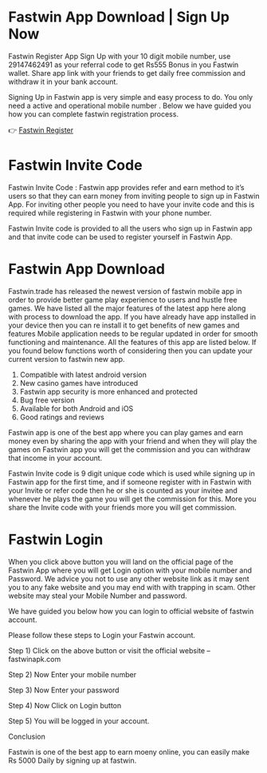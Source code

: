 # Fastwin App Download | Sign Up Now
Fastwin Register App Sign Up with your 10 digit mobile number, use 29147462491 as your referral code to get Rs555 Bonus in you Fastwin wallet. Share app link with your friends to get daily free commission and withdraw it in your bank account.

Signing Up in Fastwin app is very simple and easy process to do. You only need a active and operational mobile number . Below we have guided you how you can complete fastwin registration process.

👉 [Fastwin Register](https://www.fastwinapk.com)

# Fastwin Invite Code

Fastwin Invite Code : Fastwin app provides refer and earn method to it’s users so that they can earn money from inviting people to sign up in Fastwin App. For inviting other people you need to have your invite code and this is required while registering in Fastwin with your phone number.

Fastwin Invite code is provided to all the users who sign up in Fastwin app and that invite code can be used to register yourself in Fastwin App.

# Fastwin App Download

Fastwin.trade has released the newest version of fastwin mobile app in order to provide better game play experience to users and hustle free games. We have listed all the major features of the latest app here along with process to download the app. If you have already have app installed in your device then you can re install it to get benefits of new games and features Mobile application needs to be regular updated in order for smooth functioning and maintenance. All the features of this app are listed below. If you found below functions worth of considering then you can update your current version to fastwin new app.

1) Compatible with latest android version
2) New casino games have introduced
3) Fastwin app security is more enhanced and protected
4) Bug free version
5) Available for both Android and iOS
6) Good ratings and reviews

Fastwin app is one of the best app where you can play games and earn money even by sharing the app with your friend and when they will play the games on Fastwin app you will get the commission and you can withdraw that income in your account.

Fastwin Invite code is 9 digit unique code which is used while signing up in Fastwin app for the first time, and if someone register with in Fastwin with your Invite or refer code then he or she is counted as your invitee and whenever he plays the game you will get the commission for this. More you share the Invite code with your friends more you will get commission.

# Fastwin Login

When you click above button you will land on the official page of the Fastwin App where you will get Login option with your mobile number and Password. We advice you not to use any other website link as it may sent you to any fake website and you may end with with trapping in scam. Other website may steal your Mobile Number and password.

We have guided you below how you can login to official website of fastwin account.

Please follow these steps to Login your Fastwin account.

Step 1) Click on the above button or visit the official website – fastwinapk.com

Step 2) Now Enter your mobile number

Step 3) Now Enter your password

Step 4) Now Click on Login button

Step 5) You will be logged in your account.

Conclusion

Fastwin is one of the best app to earn moeny online, you can easily make Rs 5000 Daily by signing up at fastwin.
